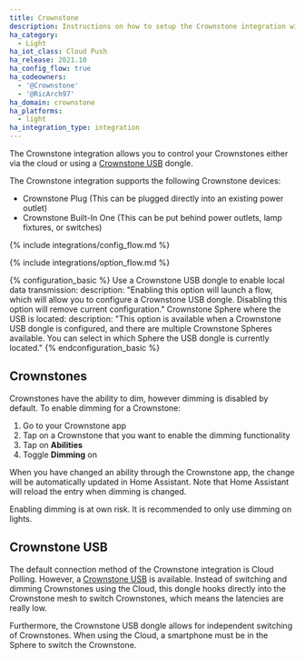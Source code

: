 ```yaml
---
title: Crownstone
description: Instructions on how to setup the Crownstone integration within Home Assistant.
ha_category:
  - Light
ha_iot_class: Cloud Push
ha_release: 2021.10
ha_config_flow: true
ha_codeowners:
  - '@Crownstone'
  - '@RicArch97'
ha_domain: crownstone
ha_platforms:
  - light
ha_integration_type: integration
---
```


The Crownstone integration allows you to control your Crownstones either via the cloud or using a [Crownstone USB](#crownstone-usb) dongle.

The Crownstone integration supports the following Crownstone devices:

- Crownstone Plug (This can be plugged directly into an existing power outlet)
- Crownstone Built-In One (This can be put behind power outlets, lamp fixtures, or switches)

{% include integrations/config_flow.md %}

{% include integrations/option_flow.md %}

{% configuration_basic %}
Use a Crownstone USB dongle to enable local data transmission:
  description: "Enabling this option will launch a flow, which will allow you to configure a Crownstone USB dongle. Disabling this option will remove current configuration."
Crownstone Sphere where the USB is located:
  description: "This option is available when a Crownstone USB dongle is configured, and there are multiple Crownstone Spheres available. You can select in which Sphere the USB dongle is currently located."
{% endconfiguration_basic %}

## Crownstones

Crownstones have the ability to dim, however dimming is disabled by default. To enable dimming for a Crownstone:

1. Go to your Crownstone app
2. Tap on a Crownstone that you want to enable the dimming functionality
3. Tap on **Abilities**
4. Toggle **Dimming** on

When you have changed an ability through the Crownstone app, the change will be automatically updated in Home Assistant. Note that Home Assistant will reload the entry when dimming is changed.

Enabling dimming is at own risk. It is recommended to only use dimming on lights.

## Crownstone USB

The default connection method of the Crownstone integration is Cloud Polling. However, a [Crownstone USB](https://shop.crownstone.rocks/products/crownstone-usb-dongle) is available. Instead of switching and dimming Crownstones using the Cloud, this dongle hooks directly into the Crownstone mesh to switch Crownstones, which means the latencies are really low.

Furthermore, the Crownstone USB dongle allows for independent switching of Crownstones. When using the Cloud, a smartphone must be in
the Sphere to switch the Crownstone.
